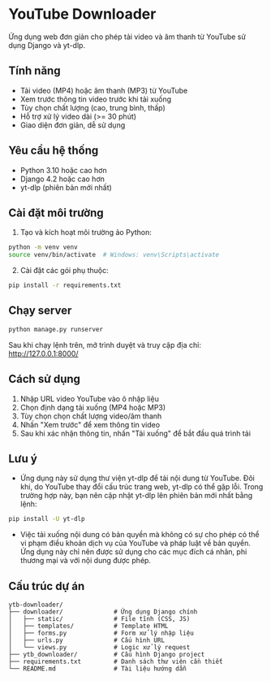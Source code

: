 # YouTube Downloader

Ứng dụng web đơn giản cho phép tải video và âm thanh từ YouTube sử dụng Django và yt-dlp.

## Tính năng

- Tải video (MP4) hoặc âm thanh (MP3) từ YouTube
- Xem trước thông tin video trước khi tải xuống
- Tùy chọn chất lượng (cao, trung bình, thấp)
- Hỗ trợ xử lý video dài (>= 30 phút)
- Giao diện đơn giản, dễ sử dụng

## Yêu cầu hệ thống

- Python 3.10 hoặc cao hơn
- Django 4.2 hoặc cao hơn
- yt-dlp (phiên bản mới nhất)

## Cài đặt môi trường

1. Tạo và kích hoạt môi trường ảo Python:

```bash
python -m venv venv
source venv/bin/activate  # Windows: venv\Scripts\activate
```

2. Cài đặt các gói phụ thuộc:

```bash
pip install -r requirements.txt
```

## Chạy server

```bash
python manage.py runserver
```

Sau khi chạy lệnh trên, mở trình duyệt và truy cập địa chỉ: http://127.0.0.1:8000/

## Cách sử dụng

1. Nhập URL video YouTube vào ô nhập liệu
2. Chọn định dạng tải xuống (MP4 hoặc MP3)
3. Tùy chọn chọn chất lượng video/âm thanh
4. Nhấn "Xem trước" để xem thông tin video
5. Sau khi xác nhận thông tin, nhấn "Tải xuống" để bắt đầu quá trình tải

## Lưu ý

- Ứng dụng này sử dụng thư viện yt-dlp để tải nội dung từ YouTube. Đôi khi, do YouTube thay đổi cấu trúc trang web, yt-dlp có thể gặp lỗi. Trong trường hợp này, bạn nên cập nhật yt-dlp lên phiên bản mới nhất bằng lệnh:

```bash
pip install -U yt-dlp
```

- Việc tải xuống nội dung có bản quyền mà không có sự cho phép có thể vi phạm điều khoản dịch vụ của YouTube và pháp luật về bản quyền. Ứng dụng này chỉ nên được sử dụng cho các mục đích cá nhân, phi thương mại và với nội dung được phép.

## Cấu trúc dự án

```
ytb-downloader/
├── downloader/              # Ứng dụng Django chính
│   ├── static/              # File tĩnh (CSS, JS)
│   ├── templates/           # Template HTML
│   ├── forms.py             # Form xử lý nhập liệu
│   ├── urls.py              # Cấu hình URL 
│   └── views.py             # Logic xử lý request
├── ytb_downloader/          # Cấu hình Django project
├── requirements.txt         # Danh sách thư viện cần thiết
└── README.md                # Tài liệu hướng dẫn
```
